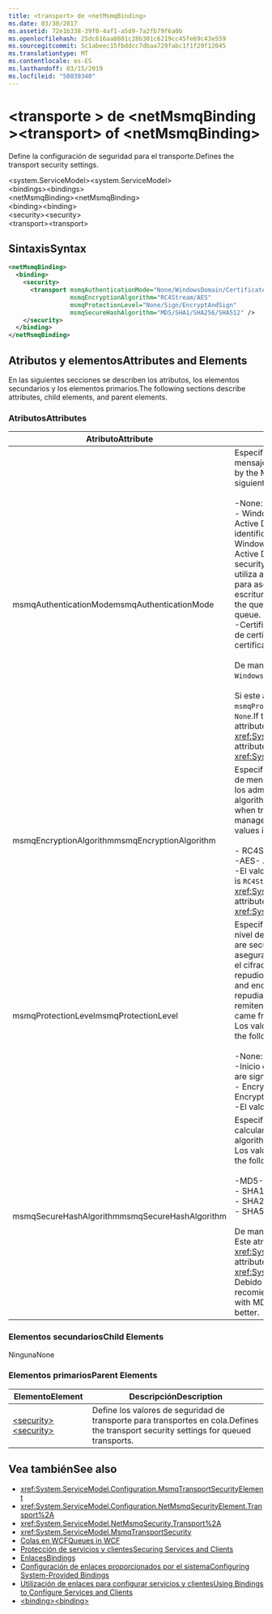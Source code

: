 ```yaml
---
title: <transport> de <netMsmqBinding>
ms.date: 03/30/2017
ms.assetid: 72e1b338-39f0-4af1-a5d9-7a2fb79f6a0b
ms.openlocfilehash: 25dc616aa8801c28b301c6219cc45fe69c43e559
ms.sourcegitcommit: 5c1abeec15fbddcc7dbaa729fabc1f1f29f12045
ms.translationtype: MT
ms.contentlocale: es-ES
ms.lasthandoff: 03/15/2019
ms.locfileid: "58039340"
---
```

# <a name="transport-of-netmsmqbinding"></a><span data-ttu-id="58252-102">\<transporte > de \<netMsmqBinding ></span><span class="sxs-lookup"><span data-stu-id="58252-102">\<transport> of \<netMsmqBinding></span></span>
<span data-ttu-id="58252-103">Define la configuración de seguridad para el transporte.</span><span class="sxs-lookup"><span data-stu-id="58252-103">Defines the transport security settings.</span></span>  
  
 <span data-ttu-id="58252-104">\<system.ServiceModel></span><span class="sxs-lookup"><span data-stu-id="58252-104">\<system.ServiceModel></span></span>  
<span data-ttu-id="58252-105">\<bindings></span><span class="sxs-lookup"><span data-stu-id="58252-105">\<bindings></span></span>  
<span data-ttu-id="58252-106">\<netMsmqBinding></span><span class="sxs-lookup"><span data-stu-id="58252-106">\<netMsmqBinding></span></span>  
<span data-ttu-id="58252-107">\<binding></span><span class="sxs-lookup"><span data-stu-id="58252-107">\<binding></span></span>  
<span data-ttu-id="58252-108">\<security></span><span class="sxs-lookup"><span data-stu-id="58252-108">\<security></span></span>  
<span data-ttu-id="58252-109">\<transport></span><span class="sxs-lookup"><span data-stu-id="58252-109">\<transport></span></span>  
  
## <a name="syntax"></a><span data-ttu-id="58252-110">Sintaxis</span><span class="sxs-lookup"><span data-stu-id="58252-110">Syntax</span></span>  
  
```xml  
<netMsmqBinding>
  <binding>
    <security>
      <transport msmqAuthenticationMode="None/WindowsDomain/Certificate"
                 msmqEncryptionAlgorithm="RC4Stream/AES"
                 msmqProtectionLevel="None/Sign/EncryptAndSign"
                 msmqSecureHashAlgorithm="MD5/SHA1/SHA256/SHA512" />
    </security>
  </binding>
</netMsmqBinding>
```  
  
## <a name="attributes-and-elements"></a><span data-ttu-id="58252-111">Atributos y elementos</span><span class="sxs-lookup"><span data-stu-id="58252-111">Attributes and Elements</span></span>  
 <span data-ttu-id="58252-112">En las siguientes secciones se describen los atributos, los elementos secundarios y los elementos primarios.</span><span class="sxs-lookup"><span data-stu-id="58252-112">The following sections describe attributes, child elements, and parent elements.</span></span>  
  
### <a name="attributes"></a><span data-ttu-id="58252-113">Atributos</span><span class="sxs-lookup"><span data-stu-id="58252-113">Attributes</span></span>  
  
|<span data-ttu-id="58252-114">Atributo</span><span class="sxs-lookup"><span data-stu-id="58252-114">Attribute</span></span>|<span data-ttu-id="58252-115">Descripción</span><span class="sxs-lookup"><span data-stu-id="58252-115">Description</span></span>|  
|---------------|-----------------|  
|<span data-ttu-id="58252-116">msmqAuthenticationMode</span><span class="sxs-lookup"><span data-stu-id="58252-116">msmqAuthenticationMode</span></span>|<span data-ttu-id="58252-117">Especifica cómo el transporte de MSMQ debe autenticar el mensaje.</span><span class="sxs-lookup"><span data-stu-id="58252-117">Specifies how the message must be authenticated by the MSMQ transport.</span></span> <span data-ttu-id="58252-118">Los valores válidos son los siguientes:</span><span class="sxs-lookup"><span data-stu-id="58252-118">Valid values include the following:</span></span><br /><br /> <span data-ttu-id="58252-119">-None: Sin autenticación.</span><span class="sxs-lookup"><span data-stu-id="58252-119">-   None: No authentication.</span></span><br /><span data-ttu-id="58252-120">-   WindowsDomain: El mecanismo de autenticación usa Active Directory para recuperar el certificado X.509 para el identificador de seguridad asociado al mensaje.</span><span class="sxs-lookup"><span data-stu-id="58252-120">-   WindowsDomain: The authentication mechanism uses Active Directory to retrieve the X.509 certificate for the security identifier associated with the message.</span></span> <span data-ttu-id="58252-121">Esto se utiliza a continuación para comprobar el ACL de la cola para asegurarse que el usuario tiene el permiso de escritura para la cola.</span><span class="sxs-lookup"><span data-stu-id="58252-121">This is then used to check the ACL of the queue to ensure the user has write permission for the queue.</span></span><br /><span data-ttu-id="58252-122">-Certificado: El canal recupera el certificado del almacén de certificados.</span><span class="sxs-lookup"><span data-stu-id="58252-122">-   Certificate: The channel retrieves the certificate from the certificate store.</span></span><br /><br /> <span data-ttu-id="58252-123">De manera predeterminada, es `WindowsDomain`.</span><span class="sxs-lookup"><span data-stu-id="58252-123">The default is `WindowsDomain`.</span></span><br /><br /> <span data-ttu-id="58252-124">Si este atributo se establece en `None`, el atributo `msmqProtectionLevel` también debe establecerse como `None`.</span><span class="sxs-lookup"><span data-stu-id="58252-124">If this attribute is set to `None`, the `msmqProtectionLevel` attribute must also be set to `None`.</span></span> <span data-ttu-id="58252-125">Este atributo es del tipo <xref:System.ServiceModel.MsmqAuthenticationMode>.</span><span class="sxs-lookup"><span data-stu-id="58252-125">This attribute is of type <xref:System.ServiceModel.MsmqAuthenticationMode></span></span>|  
|<span data-ttu-id="58252-126">msmqEncryptionAlgorithm</span><span class="sxs-lookup"><span data-stu-id="58252-126">msmqEncryptionAlgorithm</span></span>|<span data-ttu-id="58252-127">Especifica el algoritmo que se va a utilizar para el cifrado de mensajes en la conexión al transferir los mensajes entre los administradores de la cola de mensajes.</span><span class="sxs-lookup"><span data-stu-id="58252-127">Specifies the algorithm to be used for message encryption on the wire when transferring messages between message queue managers.</span></span> <span data-ttu-id="58252-128">Los valores válidos son los siguientes:</span><span class="sxs-lookup"><span data-stu-id="58252-128">Valid values include the following:</span></span><br /><br /> <span data-ttu-id="58252-129">-   RC4Stream</span><span class="sxs-lookup"><span data-stu-id="58252-129">-   RC4Stream</span></span><br /><span data-ttu-id="58252-130">-AES</span><span class="sxs-lookup"><span data-stu-id="58252-130">-   AES</span></span><br /><span data-ttu-id="58252-131">-El valor predeterminado es `RC4Stream`.</span><span class="sxs-lookup"><span data-stu-id="58252-131">-   The default value is `RC4Stream`.</span></span> <span data-ttu-id="58252-132">Este atributo es del tipo <xref:System.ServiceModel.MsmqEncryptionAlgorithm>.</span><span class="sxs-lookup"><span data-stu-id="58252-132">This attribute is of type <xref:System.ServiceModel.MsmqEncryptionAlgorithm>.</span></span>|  
|<span data-ttu-id="58252-133">msmqProtectionLevel</span><span class="sxs-lookup"><span data-stu-id="58252-133">msmqProtectionLevel</span></span>|<span data-ttu-id="58252-134">Especifica la manera en que los mensajes se protegen en el nivel de transporte de MSMQ.</span><span class="sxs-lookup"><span data-stu-id="58252-134">Specifies the way messages are secured at the level of the MSMQ transport.</span></span> <span data-ttu-id="58252-135">El cifrado asegura la integridad del mensaje, mientras que la firma y el cifrado aseguran la integridad del mensaje y el no repudio.</span><span class="sxs-lookup"><span data-stu-id="58252-135">Encryption ensures message integrity, while sign and encrypt ensures both message integrity and non-repudiation.</span></span> <span data-ttu-id="58252-136">Es decir, el mensaje procedió del remitente y el remitente es quien dice ser.</span><span class="sxs-lookup"><span data-stu-id="58252-136">That is, the message indeed came from the sender and the sender is who he says he is.</span></span> <span data-ttu-id="58252-137">Los valores válidos son los siguientes:</span><span class="sxs-lookup"><span data-stu-id="58252-137">Valid values include the following:</span></span><br /><br /> <span data-ttu-id="58252-138">-None: Ninguna protección</span><span class="sxs-lookup"><span data-stu-id="58252-138">-   None: No protection.</span></span><br /><span data-ttu-id="58252-139">-Inicio de sesión: Se firman los mensajes.</span><span class="sxs-lookup"><span data-stu-id="58252-139">-   Sign: Messages are signed.</span></span><br /><span data-ttu-id="58252-140">-   EncryptAndSign: Los mensajes se cifran y firman.</span><span class="sxs-lookup"><span data-stu-id="58252-140">-   EncryptAndSign: Messages are encrypted and signed.</span></span><br /><span data-ttu-id="58252-141">-El valor predeterminado es `Sign`.</span><span class="sxs-lookup"><span data-stu-id="58252-141">-   The default is `Sign`.</span></span>|  
|<span data-ttu-id="58252-142">msmqSecureHashAlgorithm</span><span class="sxs-lookup"><span data-stu-id="58252-142">msmqSecureHashAlgorithm</span></span>|<span data-ttu-id="58252-143">Especifica el algoritmo hash que se va a utilizar para calcular la síntesis del mensaje.</span><span class="sxs-lookup"><span data-stu-id="58252-143">Specifies the hash algorithm to be used for computing the message digest.</span></span> <span data-ttu-id="58252-144">Los valores válidos son los siguientes:</span><span class="sxs-lookup"><span data-stu-id="58252-144">Valid values include the following:</span></span><br /><br /> <span data-ttu-id="58252-145">-MD5</span><span class="sxs-lookup"><span data-stu-id="58252-145">-   MD5</span></span><br /><span data-ttu-id="58252-146">-   SHA1</span><span class="sxs-lookup"><span data-stu-id="58252-146">-   SHA1</span></span><br /><span data-ttu-id="58252-147">-   SHA256</span><span class="sxs-lookup"><span data-stu-id="58252-147">-   SHA256</span></span><br /><span data-ttu-id="58252-148">-   SHA512</span><span class="sxs-lookup"><span data-stu-id="58252-148">-   SHA512</span></span><br /><br /> <span data-ttu-id="58252-149">De manera predeterminada, es `SHA1`.</span><span class="sxs-lookup"><span data-stu-id="58252-149">The default is `SHA1`.</span></span> <span data-ttu-id="58252-150">Este atributo es del tipo <xref:System.ServiceModel.MsmqSecureHashAlgorithm>.</span><span class="sxs-lookup"><span data-stu-id="58252-150">This attribute is of type <xref:System.ServiceModel.MsmqSecureHashAlgorithm>.</span></span><br><span data-ttu-id="58252-151">Debido a problemas de colisión con MD5 y SHA1, Microsoft recomienda SHA256 o superior.</span><span class="sxs-lookup"><span data-stu-id="58252-151">Due to collision problems with MD5 and SHA1, Microsoft recommends SHA256 or better.</span></span>|  
  
### <a name="child-elements"></a><span data-ttu-id="58252-152">Elementos secundarios</span><span class="sxs-lookup"><span data-stu-id="58252-152">Child Elements</span></span>  
 <span data-ttu-id="58252-153">Ninguna</span><span class="sxs-lookup"><span data-stu-id="58252-153">None</span></span>  
  
### <a name="parent-elements"></a><span data-ttu-id="58252-154">Elementos primarios</span><span class="sxs-lookup"><span data-stu-id="58252-154">Parent Elements</span></span>  
  
|<span data-ttu-id="58252-155">Elemento</span><span class="sxs-lookup"><span data-stu-id="58252-155">Element</span></span>|<span data-ttu-id="58252-156">Descripción</span><span class="sxs-lookup"><span data-stu-id="58252-156">Description</span></span>|  
|-------------|-----------------|  
|[<span data-ttu-id="58252-157">\<security></span><span class="sxs-lookup"><span data-stu-id="58252-157">\<security></span></span>](../../../../../docs/framework/configure-apps/file-schema/wcf/security-of-netmsmqbinding.md)|<span data-ttu-id="58252-158">Define los valores de seguridad de transporte para transportes en cola.</span><span class="sxs-lookup"><span data-stu-id="58252-158">Defines the transport security settings for queued transports.</span></span>|  
  
## <a name="see-also"></a><span data-ttu-id="58252-159">Vea también</span><span class="sxs-lookup"><span data-stu-id="58252-159">See also</span></span>
- <xref:System.ServiceModel.Configuration.MsmqTransportSecurityElement>
- <xref:System.ServiceModel.Configuration.NetMsmqSecurityElement.Transport%2A>
- <xref:System.ServiceModel.NetMsmqSecurity.Transport%2A>
- <xref:System.ServiceModel.MsmqTransportSecurity>
- [<span data-ttu-id="58252-160">Colas en WCF</span><span class="sxs-lookup"><span data-stu-id="58252-160">Queues in WCF</span></span>](../../../../../docs/framework/wcf/feature-details/queues-in-wcf.md)
- [<span data-ttu-id="58252-161">Protección de servicios y clientes</span><span class="sxs-lookup"><span data-stu-id="58252-161">Securing Services and Clients</span></span>](../../../../../docs/framework/wcf/feature-details/securing-services-and-clients.md)
- [<span data-ttu-id="58252-162">Enlaces</span><span class="sxs-lookup"><span data-stu-id="58252-162">Bindings</span></span>](../../../../../docs/framework/wcf/bindings.md)
- [<span data-ttu-id="58252-163">Configuración de enlaces proporcionados por el sistema</span><span class="sxs-lookup"><span data-stu-id="58252-163">Configuring System-Provided Bindings</span></span>](../../../../../docs/framework/wcf/feature-details/configuring-system-provided-bindings.md)
- [<span data-ttu-id="58252-164">Utilización de enlaces para configurar servicios y clientes</span><span class="sxs-lookup"><span data-stu-id="58252-164">Using Bindings to Configure Services and Clients</span></span>](../../../../../docs/framework/wcf/using-bindings-to-configure-services-and-clients.md)
- [<span data-ttu-id="58252-165">\<binding></span><span class="sxs-lookup"><span data-stu-id="58252-165">\<binding></span></span>](../../../../../docs/framework/misc/binding.md)
